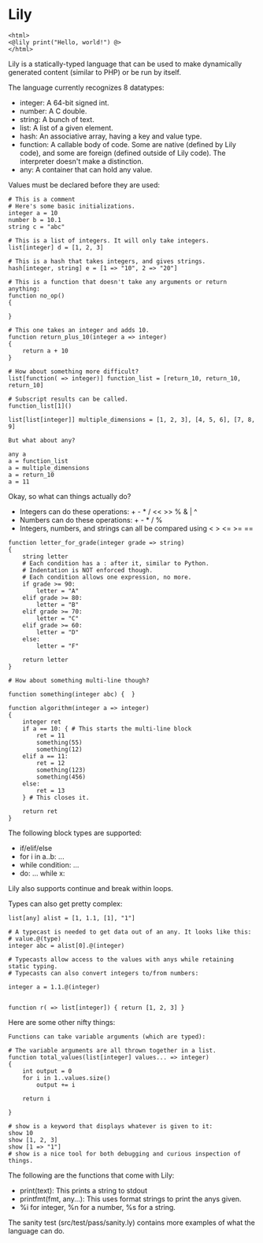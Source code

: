 Lily
=====

```
<html>
<@lily print("Hello, world!") @>
</html>
```

Lily is a statically-typed language that can be used to make dynamically generated content (similar to PHP) or be run by itself.

The language currently recognizes 8 datatypes:

* integer: A 64-bit signed int.
* number: A C double.
* string: A bunch of text.
* list: A list of a given element.
* hash: An associative array, having a key and value type.
* function: A callable body of code. Some are native (defined by Lily code), and some are foreign (defined outside of Lily code). The interpreter doesn't make a distinction.
* any: A container that can hold any value.

Values must be declared before they are used:
```
# This is a comment
# Here's some basic initializations.
integer a = 10
number b = 10.1
string c = "abc"

# This is a list of integers. It will only take integers.
list[integer] d = [1, 2, 3]

# This is a hash that takes integers, and gives strings.
hash[integer, string] e = [1 => "10", 2 => "20"]

# This is a function that doesn't take any arguments or return anything:
function no_op()
{

}

# This one takes an integer and adds 10.
function return_plus_10(integer a => integer)
{
    return a + 10
}

# How about something more difficult?
list[function( => integer)] function_list = [return_10, return_10, return_10]

# Subscript results can be called.
function_list[1]()

list[list[integer]] multiple_dimensions = [1, 2, 3], [4, 5, 6], [7, 8, 9]

But what about any?

any a
a = function_list
a = multiple_dimensions
a = return_10
a = 11
```

Okay, so what can things actually do?

* Integers can do these operations: + - * / << >> % & | ^
* Numbers can do these operations: + - * / %
* Integers, numbers, and strings can all be compared using < > <= >= ==

```
function letter_for_grade(integer grade => string)
{
	string letter
	# Each condition has a : after it, similar to Python.
	# Indentation is NOT enforced though.
	# Each condition allows one expression, no more.
	if grade >= 90:
		letter = "A"
	elif grade >= 80:
		letter = "B"
	elif grade >= 70:
		letter = "C"
	elif grade >= 60:
		letter = "D"
	else:
		letter = "F"

	return letter
}

# How about something multi-line though?

function something(integer abc) {  }

function algorithm(integer a => integer)
{
	integer ret
	if a == 10: { # This starts the multi-line block
		ret = 11
		something(55)
		something(12)
	elif a == 11:
		ret = 12
		something(123)
		something(456)
	else:
		ret = 13
	} # This closes it.

	return ret
}
```

The following block types are supported:
* if/elif/else
* for i in a..b: ...
* while condition: ...
* do: ... while x:

Lily also supports continue and break within loops.

Types can also get pretty complex:
```
list[any] alist = [1, 1.1, [1], "1"]

# A typecast is needed to get data out of an any. It looks like this:
# value.@(type)
integer abc = alist[0].@(integer)

# Typecasts allow access to the values with anys while retaining static typing.
# Typecasts can also convert integers to/from numbers:

integer a = 1.1.@(integer)


function r( => list[integer]) { return [1, 2, 3] }
```

Here are some other nifty things:

```
Functions can take variable arguments (which are typed):

# The variable arguments are all thrown together in a list.
function total_values(list[integer] values... => integer)
{
	int output = 0
	for i in 1..values.size()
		output += i

	return i

}

# show is a keyword that displays whatever is given to it:
show 10
show [1, 2, 3]
show [1 => "1"]
# show is a nice tool for both debugging and curious inspection of things.
```

The following are the functions that come with Lily:
* print(text): This prints a string to stdout
* printfmt(fmt, any...): This uses format strings to print the anys given.
* %i for integer, %n for a number, %s for a string.

The sanity test (src/test/pass/sanity.ly) contains more examples of what the language can do.
